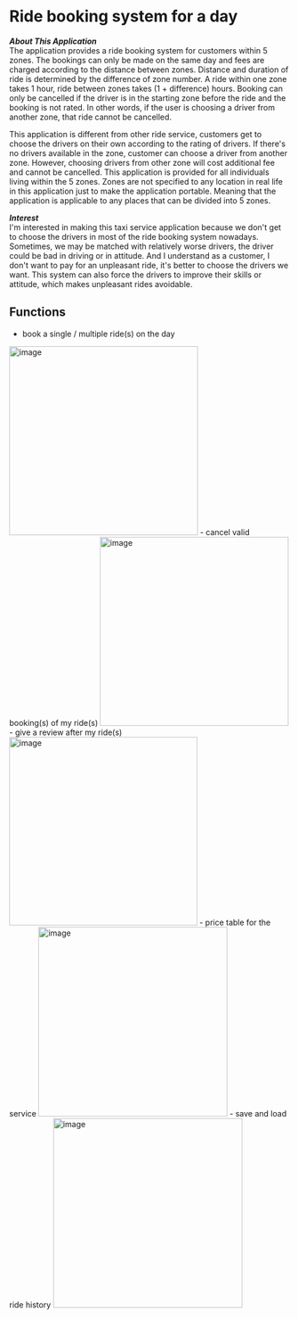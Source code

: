 # Ride booking system for a day


***About This Application*** \
The application provides a ride booking system for customers within 5 zones. 
The bookings can only be made on the same day and fees are charged according to the distance between zones. 
Distance and duration of ride is determined by the difference of zone number.
A ride within one zone takes 1 hour, ride between zones takes (1 + difference) hours. 
Booking can only be cancelled if the driver is in the starting zone before the ride and the booking is not rated.
In other words, if the user is choosing a driver from another zone, that ride cannot be cancelled.

This application is different from other ride service, customers get to choose the drivers on their own according to the rating of drivers.
If there's no drivers available in the zone, customer can choose a driver from another zone. 
However, choosing drivers from other zone will cost additional fee and cannot be cancelled.
This application is provided for all individuals living within the 5 zones.
Zones are not specified to any location in real life in this application just to make the application portable.
Meaning that the application is applicable to any places that can be divided into 5 zones.

***Interest*** \
I'm interested in making this taxi service application because we don't get to choose the drivers in most of the ride booking system nowadays.
Sometimes, we may be matched with relatively worse drivers, the driver could be bad in driving or in attitude.
And I understand as a customer, I don't want to pay for an unpleasant ride, it's better to choose the drivers we want.
This system can also force the drivers to improve their skills or attitude, which makes unpleasant rides avoidable.


##  Functions 
- book a single / multiple ride(s) on the day
<img width="339" alt="image" src="https://user-images.githubusercontent.com/91409130/166129253-1ae76d11-a990-45df-bc0f-456211bc528f.png">
- cancel valid booking(s) of my ride(s)
<img width="339" alt="image" src="https://user-images.githubusercontent.com/91409130/166129245-53e4431e-1342-4d04-bd61-5abab72935b0.png">
- give a review after my ride(s)
<img width="338" alt="image" src="https://user-images.githubusercontent.com/91409130/166129236-2e9b727c-98e1-4b50-b695-ed0b4b5f0b6f.png">
- price table for the service
<img width="340" alt="image" src="https://user-images.githubusercontent.com/91409130/166129203-ae9b4dcf-3ad1-4009-a1c2-d9ba3cc269f1.png">
- save and load ride history
<img width="340" alt="image" src="https://user-images.githubusercontent.com/91409130/166129093-431efc99-38d9-4247-bb7f-bfec50a13ae3.png">








